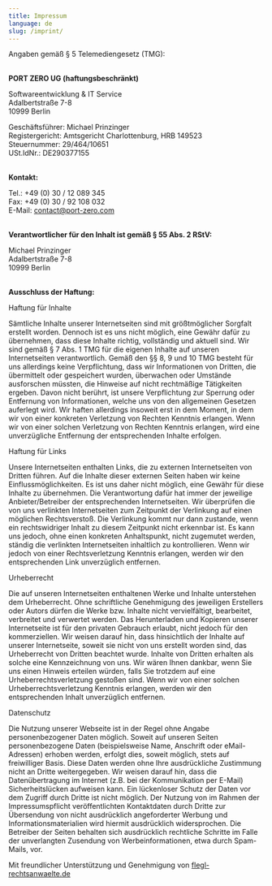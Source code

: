 ```yaml
---
title: Impressum
language: de
slug: /imprint/
---
```


Angaben gemäß § 5 Telemediengesetz (TMG):<br /><br />


**PORT ZERO UG (haftungsbeschränkt)**

Softwareentwicklung & IT Service<br />
Adalbertstraße 7-8<br />
10999 Berlin<br />

Geschäftsführer: Michael Prinzinger<br />
Registergericht: Amtsgericht Charlottenburg, HRB 149523<br />
Steuernummer: 29/464/10651<br />
USt.IdNr.: DE290377155<br /><br />

**Kontakt:**

Tel.: +49 (0) 30 / 12 089 345<br />
Fax: +49 (0) 30 / 92 108 032<br />
E-Mail: [contact@port-zero.com](contact@port-zero.com)<br /><br />

**Verantwortlicher für den Inhalt ist gemäß § 55 Abs. 2 RStV:**

Michael Prinzinger<br />
Adalbertstraße 7-8<br />
10999 Berlin<br /><br />


**Ausschluss der Haftung:**

Haftung für Inhalte

Sämtliche Inhalte unserer Internetseiten sind mit größtmöglicher
Sorgfalt erstellt worden. Dennoch ist es uns nicht möglich, eine
Gewähr dafür zu übernehmen, dass diese Inhalte richtig, vollständig 
und aktuell sind. Wir sind gemäß § 7 Abs. 1 TMG für die eigenen Inhalte
auf unseren Internetseiten verantwortlich. Gemäß den §§ 8, 9 und 10 TMG
besteht für uns allerdings keine Verpflichtung, dass wir Informationen
von Dritten, die übermittelt oder gespeichert wurden, überwachen oder
Umstände ausforschen müssten, die Hinweise auf nicht rechtmäßige
Tätigkeiten ergeben. Davon nicht berührt, ist unsere Verpflichtung zur
Sperrung oder Entfernung von Informationen, welche uns von den
allgemeinen Gesetzen auferlegt wird. Wir haften allerdings insoweit erst
in dem Moment, in dem wir von einer konkreten Verletzung von Rechten
Kenntnis erlangen. Wenn wir von einer solchen Verletzung von Rechten
Kenntnis erlangen, wird eine unverzügliche Entfernung der entsprechenden
Inhalte erfolgen.

Haftung für Links

Unsere Internetseiten enthalten Links, die zu externen Internetseiten
von Dritten führen. Auf die Inhalte dieser externen Seiten haben wir
keine Einflussmöglichkeiten. Es ist uns daher nicht möglich, eine Gewähr
für diese Inhalte zu übernehmen. Die Verantwortung dafür hat immer der
jeweilige Anbieter/Betreiber der entsprechenden Internetseiten. Wir
überprüfen die von uns verlinkten Internetseiten zum Zeitpunkt der
Verlinkung auf einen möglichen Rechtsverstoß. Die Verlinkung kommt nur
dann zustande, wenn ein rechtswidriger Inhalt zu diesem Zeitpunkt nicht
erkennbar ist. Es kann uns jedoch, ohne einen konkreten Anhaltspunkt,
nicht zugemutet werden, ständig die verlinkten Internetseiten inhaltlich
zu kontrollieren. Wenn wir jedoch von einer Rechtsverletzung Kenntnis
erlangen, werden wir den entsprechenden Link unverzüglich entfernen.

Urheberrecht

Die auf unseren Internetseiten enthaltenen Werke und Inhalte unterstehen
dem Urheberrecht. Ohne schriftliche Genehmigung des jeweiligen
Erstellers oder Autors dürfen die Werke bzw. Inhalte nicht
vervielfältigt, bearbeitet, verbreitet und verwertet werden. Das
Herunterladen und Kopieren unserer Internetseite ist für den privaten
Gebrauch erlaubt, nicht jedoch für den kommerziellen. Wir weisen darauf
hin, dass hinsichtlich der Inhalte auf unserer Internetseite, soweit sie
nicht von uns erstellt worden sind, das Urheberrecht von Dritten
beachtet wurde. Inhalte von Dritten erhalten als solche eine
Kennzeichnung von uns. Wir wären Ihnen dankbar, wenn Sie uns einen
Hinweis erteilen würden, falls Sie trotzdem auf eine
Urheberrechtsverletzung gestoßen sind. Wenn wir von einer solchen
Urheberrechtsverletzung Kenntnis erlangen, werden wir den entsprechenden
Inhalt unverzüglich entfernen.

Datenschutz

Die Nutzung unserer Webseite ist in der Regel ohne Angabe personenbezogener Daten möglich. Soweit auf unseren Seiten personenbezogene Daten (beispielsweise Name, Anschrift oder eMail-Adressen) erhoben werden, erfolgt dies, soweit möglich, stets auf freiwilliger Basis. Diese Daten werden ohne Ihre ausdrückliche Zustimmung nicht an Dritte weitergegeben. 
Wir weisen darauf hin, dass die Datenübertragung im Internet (z.B. bei der Kommunikation per E-Mail) Sicherheitslücken aufweisen kann. Ein lückenloser Schutz der Daten vor dem Zugriff durch Dritte ist nicht möglich. 
Der Nutzung von im Rahmen der Impressumspflicht veröffentlichten Kontaktdaten durch Dritte zur Übersendung von nicht ausdrücklich angeforderter Werbung und Informationsmaterialien wird hiermit ausdrücklich widersprochen. Die Betreiber der Seiten behalten sich ausdrücklich rechtliche Schritte im Falle der unverlangten Zusendung von Werbeinformationen, etwa durch Spam-Mails, vor.

Mit freundlicher Unterstützung und Genehmigung von [flegl-rechtsanwaelte.de](http://www.flegl-rechtsanwaelte.de)


